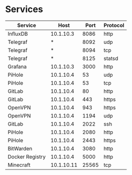 # Services

| Service         | Host       | Port  | Protocol |
|-----------------|------------|-------|----------|
| InfluxDB        | 10.1.10.3  |  8086 | http     |
| Telegraf        | *          |  8092 | udp      |
| Telegraf        | *          |  8094 | tcp      |
| Telegraf        | *          |  8125 | statsd   |
| Grafana         | 10.1.10.3  |  3000 | http     |
| PiHole          | 10.1.10.4  |    53 | udp      |
| PiHole          | 10.1.10.4  |    53 | tcp      |
| GitLab          | 10.1.10.4  |    80 | http     |
| GitLab          | 10.1.10.4  |   443 | https    |
| OpenVPN         | 10.1.10.4  |   943 | https    |
| OpenVPN         | 10.1.10.4  |  1194 | udp      |
| GitLab          | 10.1.10.4  |  2022 | ssh      |
| PiHole          | 10.1.10.4  |  2080 | http     |
| PiHole          | 10.1.10.4  |  2443 | https    |
| BitWarden       | 10.1.10.4  |  3080 | http     |
| Docker Registry | 10.1.10.4 | 5000 | http |
| Minecraft       | 10.1.10.11 | 25565 | tcp      |
